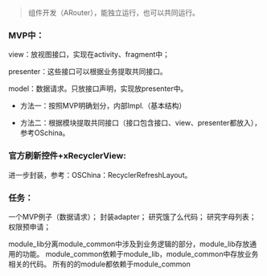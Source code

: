 
> 组件开发（ARouter），能独立运行，也可以共同运行。


### MVP中：
view：放视图接口，实现在activity、fragment中；


presenter：这些接口可以根据业务提取共同接口。


model：数据请求。只放接口声明，实现放presenter中。


- 方法一：按照MVP明确划分，内部Impl.（基本结构）

- 方法二：根据模块提取共同接口（接口包含接口、view、presenter都放入），参考OSchina。


### 官方刷新控件+xRecyclerView:

进一步封装，参考：OSChina：RecyclerRefreshLayout。



### 任务：

一个MVP例子（数据请求）；
封装adapter；
研究饿了么代码；
研究字母列表；
权限预申请；

module_lib分离module_common中涉及到业务逻辑的部分，module_lib存放通用的功能。
module_common依赖于module_lib，module_common中存放业务相关的代码。
所有的的module都依赖于module_common
